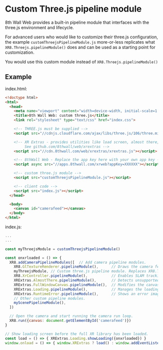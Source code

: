 # Custom Three.js pipeline module

8th Wall Web provides a built-in pipeline module that interfaces with the three.js environment and lifecycle.

For advanced users who would like to customize their three.js configuration, the example `customThreejsPipelineModule.js` more-or-less replicates what `XR8.Threejs.pipelineModule()` does and can be used as a starting point for customization.

You would use this custom module instead of `XR8.Threejs.pipelineModule()`

## Example

index.html:

```html
<!doctype html>
<html>
  <head>
    <meta name="viewport" content="width=device-width, initial-scale=1.0, user-scalable=no">
    <title>8th Wall Web: custom three.js</title>
    <link rel="stylesheet" type="text/css" href="index.css">

    <!-- THREE.js must be supplied -->
    <script src="//cdnjs.cloudflare.com/ajax/libs/three.js/106/three.min.js"></script>

    <!-- XR Extras - provides utilities like load screen, almost there, and error handling.
         See github.com/8thwall/web/xrextras -->
    <script src="//cdn.8thwall.com/web/xrextras/xrextras.js"></script>

    <!-- 8thWall Web - Replace the app key here with your own app key -->
    <script async src="//apps.8thwall.com/xrweb?appKey=XXXXXX"></script>

    <!-- custom three.js module -->
    <script src="customThreejsPipelineModule.js"></script>

    <!-- client code -->
    <script src="index.js"></script>
  </head>

  <body>
    <canvas id="camerafeed"></canvas>
  </body>
</html>
```

index.js:

```javascript
...
...

const myThreejsModule = customThreejsPipelineModule()

const onxrloaded = () => {
  XR8.addCameraPipelineModules([  // Add camera pipeline modules.
    XR8.GlTextureRenderer.pipelineModule(),      // Draws the camera feed.
    myThreejsModule, // Custom three.js pipeline module. Replaces XR8.Threejs.pipelineModule()
    XR8.XrController.pipelineModule(),           // Enables SLAM tracking.
    XRExtras.AlmostThere.pipelineModule(),       // Detects unsupported browsers and gives hints.
    XRExtras.FullWindowCanvas.pipelineModule(),  // Modifies the canvas to fill the window.
    XRExtras.Loading.pipelineModule(),           // Manages the loading screen on startup.
    XRExtras.RuntimeError.pipelineModule(),      // Shows an error image on runtime error.
    // Other custom pipeline modules.
    myScenePipelineModule(),
  ])

  // Open the camera and start running the camera run loop.
  XR8.run({canvas: document.getElementById('camerafeed')})
}

// Show loading screen before the full XR library has been loaded.
const load = () => { XRExtras.Loading.showLoading({onxrloaded}) }
window.onload = () => { window.XRExtras ? load() : window.addEventListener('xrextrasloaded', load) }
```

